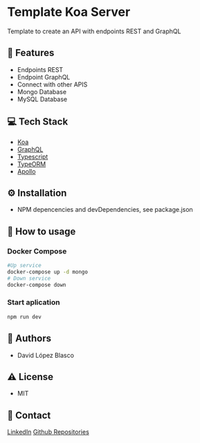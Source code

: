 # Template Koa Server

Template to create an API with endpoints REST and GraphQL

## :dart: Features

 - Endpoints REST
 - Endpoint GraphQL
 - Connect with other APIS
 - Mongo Database
 - MySQL Database

## :computer: Tech Stack

 - [Koa](https://koajs.com/)
 - [GraphQL](https://www.apollographql.com/)
 - [Typescript](https://www.typescriptlang.org/)
 - [TypeORM](https://typeorm.io/)
 - [Apollo](https://www.apollographql.com/docs/apollo-server/integrations/middleware/#apollo-server-koa)

## :gear: Installation
- NPM depencencies and devDependencies, see package.json


## :eyes: How to usage

### Docker Compose

``` bash
#Up service
docker-compose up -d mongo
# Down service
docker-compose down
```
  
### Start aplication
``` bash
npm run dev
```

## :couple: Authors
- David López Blasco

## :warning: License
- MIT

## :handshake: Contact

[LinkedIn](https://www.linkedin.com/in/david-lopez-blasco/)
[Github Repositories](https://github.com/DvidLpez?tab=repositories)
